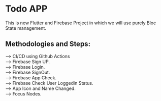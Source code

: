 # Todo APP

This is new Flutter and Firebase Project in which we will use purely Bloc State management.

## Methodologies and Steps:

--> CI/CD using Github Actions  
--> Firebase Sign UP.  
--> Firebase Login.  
--> Firebase SignOut.  
--> Firebase App Check.  
--> Firebase Check User Loggedin Status.  
--> App Icon and Name Changed.  
--> Focus Nodes.
